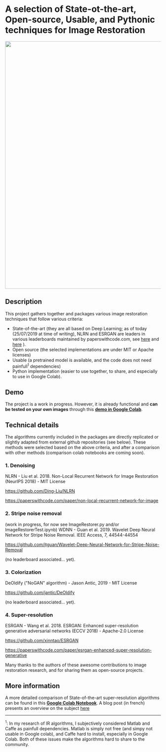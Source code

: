 # A selection of State-ot-the-art, Open-source, Usable, and Pythonic techniques for Image Restoration

<p align="center">
<img src="https://raw.githubusercontent.com/titsitits/open-image-restoration/master/Anne-Franck.png" width="800" />
</p>

<!--p align="center">
<img style="height: 100%; width: 100%; object-fit: contain" src="https://github.com/titsitits/open-image-restoration/blob/master/Anne-Franck.png" />
</p-->

## Description
This project gathers together and packages various image restoration techniques that follow various criteria:
* State-of-the-art (they are all based on Deep Learning; as of today (25/07/2019 at time of writing), NLRN and ESRGAN are leaders in various leaderboards maintained by paperswithcode.com, see [here](https://paperswithcode.com/paper/non-local-recurrent-network-for-image) and [here](https://paperswithcode.com/paper/esrgan-enhanced-super-resolution-generative) ).
* Open source (the selected implementations are under MIT or Apache licenses)
* Usable (a pretrained model is available, and the code does not need painfull<sup>1</sup> dependencies)
* Python implementation (easier to use together, to share, and especially to use in Google Colab).

## Demo
The project is a work in progress. However, it is already functional and **can be tested on your own images** through this **[demo in Google Colab](https://colab.research.google.com/github/titsitits/open-image-restoration/blob/master/ImageRestorationColab.ipynb)**.

## Technical details
The algorithms currently included in the packages are directly replicated or slightly adapted from external github repositories (see below). These methods were selected based on the above criteria, and after a comparison with other methods (comparison colab notebooks are coming soon). 

### 1. Denoising
NLRN - Liu et al. 2018. Non-Local Recurrent Network for Image Restoration (NeurIPS 2018) - MIT License

https://github.com/Ding-Liu/NLRN

https://paperswithcode.com/paper/non-local-recurrent-network-for-image

### 2. Stripe noise removal
(work in progress, for now see ImageRestorer.py and/or ImageRestorerTest.ipynb)
WDNN - Guan et al. 2019. Wavelet Deep Neural Network for Stripe Noise Removal. IEEE Access, 7, 44544-44554

https://github.com/jtguan/Wavelet-Deep-Neural-Network-for-Stripe-Noise-Removal

(no leaderboard associated... yet).

### 3. Colorization
DeOldify ("NoGAN" algorithm) - Jason Antic, 2019 - MIT License

https://github.com/jantic/DeOldify

(no leaderboard associated... yet).

### 4. Super-resolution
ESRGAN - Wang et al. 2018. ESRGAN: Enhanced super-resolution generative adversarial networks (ECCV 2018) - Apache-2.0 License

https://github.com/xinntao/ESRGAN

https://paperswithcode.com/paper/esrgan-enhanced-super-resolution-generative

Many thanks to the authors of these awesome contributions to image restoration research, and for sharing them as open-source projects. 

## More information

A more detailed comparison of State-of-the-art super-resolution algorithms can be found in this **[Google Colab Notebook](https://colab.research.google.com/drive/1x7wHaiJ-_rPfRqz1DcRJ_Hbq61t6lFKi)**.
A blog post (in french) presents an overview on the subject [here](https://titsitits.github.io/open-image-restoration/White%20paper%20-%20super-resolution%20(french)/Whitepapersuperresolution.html)

---

<sup>1</sup>: In my research of IR algorithms, I subjectively considered Matlab and Caffe as painfull dependencies. Matlab is simply not free (and simpy not usable in Google colab), and Caffe hard to install, especially in Google Colab. Both of these issues make the algorithms hard to share to the community.
